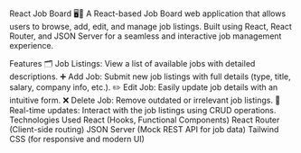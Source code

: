 React Job Board 🖥️💼
A React-based Job Board web application that allows users to browse, add, edit, and manage job listings. Built using React, React Router, and JSON Server for a seamless and interactive job management experience.

Features
🗂 Job Listings: View a list of available jobs with detailed descriptions.
➕ Add Job: Submit new job listings with full details (type, title, salary, company info, etc.).
✏️ Edit Job: Easily update job details with an intuitive form.
❌ Delete Job: Remove outdated or irrelevant job listings.
🔄 Real-time updates: Interact with the job listings using CRUD operations.
Technologies Used
React (Hooks, Functional Components)
React Router (Client-side routing)
JSON Server (Mock REST API for job data)
Tailwind CSS (for responsive and modern UI)
